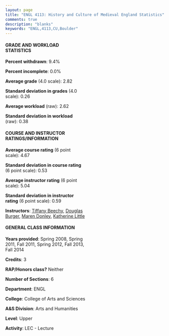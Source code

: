 ```yaml
---
layout: page
title: "ENGL 4113: History and Culture of Medieval England Statistics"
comments: true
description: "blanks"
keywords: "ENGL,4113,CU,Boulder"
---
```

<head>
<script src="https://ajax.googleapis.com/ajax/libs/jquery/2.1.3/jquery.min.js"></script>
<script src="https://dl.dropboxusercontent.com/s/pc42nxpaw1ea4o9/highcharts.js?dl=0"></script>
<!-- <script src="../assets/js/highcharts.js"></script> -->
<style type="text/css">@font-face {
	font-family: "Bebas Neue";
	src: url(https://www.filehosting.org/file/details/544349/BebasNeue Regular.otf) format("opentype");
	}
	h1.Bebas { 
		font-family: "Bebas Neue", Verdana, Tahoma;
	}
</style>
</head>
<body>
	<div id="container" style="float: right; width: 45%; height: 88%; margin-left: 2.5%; margin-right: 2.5%;"></div>
	<script language="JavaScript">
		$(document).ready(function() {
		var chart = {type: 'column'};
		var title = {text: 'Grade Distribution'};
		var xAxis = {categories: ['A','B','C','D','F'],crosshair: true};
		var yAxis = {min: 0,title: {text: 'Percentage'}};
		var tooltip = {headerFormat: '<center><b><span style="font-size:20px">{point.key}</span></b></center>',
		               pointFormat: '<td style="padding:0"><b>{point.y:.1f}%</b></td>',
		               footerFormat: '</table>',shared: true,useHTML: true};
		var plotOptions = {column: {pointPadding: 0.0,borderWidth: 0}};  
		var credits = {enabled: false};var series= [{name: 'Percent',data: [24.1,47.53,20.01,4.84,3.52,]}];
		var json = {};
		json.chart = chart;
		json.title = title;
		json.tooltip = tooltip;
		json.xAxis = xAxis;
		json.yAxis = yAxis;  
		json.series = series;
		json.plotOptions = plotOptions;  
		json.credits = credits;
		$('#container').highcharts(json);
	});
	</script>
</body>
			   
#### GRADE AND WORKLOAD STATISTICS

**Percent withdrawn**: 9.4%

**Percent incomplete**: 0.0%

**Average grade** (4.0 scale): 2.82

**Standard deviation in grades** (4.0 scale): 0.26

**Average workload** (raw): 2.62

**Standard deviation in workload** (raw): 0.38

#### COURSE AND INSTRUCTOR RATINGS/INFORMATION

**Average course rating** (6 point scale): 4.67

**Standard deviation in course rating** (6 point scale): 0.53

**Average instructor rating** (6 point scale): 5.04

**Standard deviation in instructor rating** (6 point scale): 0.59

**Instructors**: <a href='../../instructors/Tiffany_Beechy'>Tiffany Beechy</a>, <a href='../../instructors/Douglas_Burger'>Douglas Burger</a>, <a href='../../instructors/Maren_Donley'>Maren Donley</a>, <a href='../../instructors/Katherine_Little'>Katherine Little</a>

#### GENERAL CLASS INFORMATION

**Years provided**: Spring 2008, Spring 2011, Fall 2011, Spring 2012, Fall 2013, Fall 2014

**Credits**: 3

**RAP/Honors class?** Neither

**Number of Sections**: 6

**Department**: ENGL

**College**: College of Arts and Sciences

**A&S Division**: Arts and Humanities

**Level**: Upper

**Activity**: LEC - Lecture
